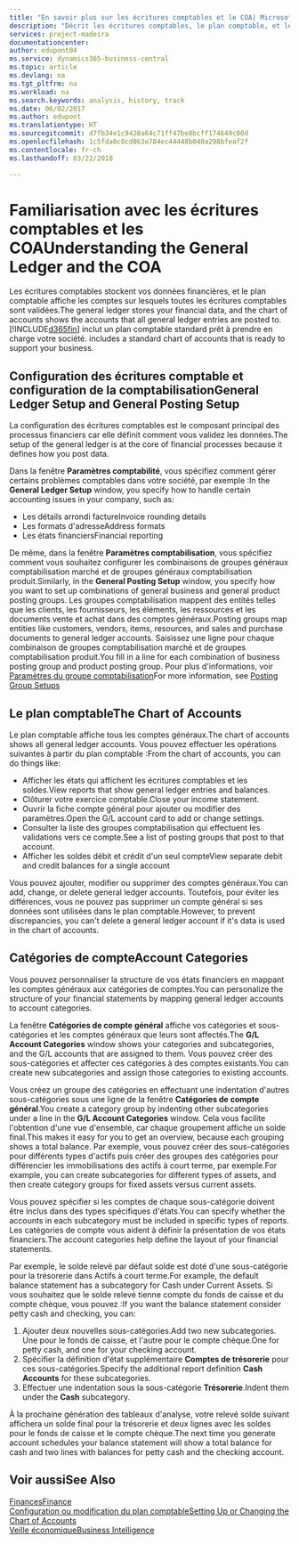 ```yaml
---
title: "En savoir plus sur les écritures comptables et le COA| Microsoft Docs"
description: "Décrit les écritures comptables, le plan comptable, et les catégories de compte."
services: project-madeira
documentationcenter: 
author: edupont04
ms.service: dynamics365-business-central
ms.topic: article
ms.devlang: na
ms.tgt_pltfrm: na
ms.workload: na
ms.search.keywords: analysis, history, track
ms.date: 06/02/2017
ms.author: edupont
ms.translationtype: HT
ms.sourcegitcommit: d7fb34e1c9428a64c71ff47be8bcff174649c00d
ms.openlocfilehash: 1c5fda0c8cd063e784ec44448b040a298bfeaf2f
ms.contentlocale: fr-ch
ms.lasthandoff: 03/22/2018

---
```

# <a name="understanding-the-general-ledger-and-the-coa"></a><span data-ttu-id="4875b-103">Familiarisation avec les écritures comptables et les COA</span><span class="sxs-lookup"><span data-stu-id="4875b-103">Understanding the General Ledger and the COA</span></span>
<span data-ttu-id="4875b-104">Les écritures comptables stockent vos données financières, et le plan comptable affiche les comptes sur lesquels toutes les écritures comptables sont validées.</span><span class="sxs-lookup"><span data-stu-id="4875b-104">The general ledger stores your financial data, and the chart of accounts shows the accounts that all general ledger entries are posted to.</span></span> [!INCLUDE[d365fin](includes/d365fin_md.md)]<span data-ttu-id="4875b-105"> inclut un plan comptable standard prêt à prendre en charge votre société.</span><span class="sxs-lookup"><span data-stu-id="4875b-105"> includes a standard chart of accounts that is ready to support your business.</span></span>

## <a name="general-ledger-setup-and-general-posting-setup"></a><span data-ttu-id="4875b-106">Configuration des écritures comptable et configuration de la comptabilisation</span><span class="sxs-lookup"><span data-stu-id="4875b-106">General Ledger Setup and General Posting Setup</span></span>
<span data-ttu-id="4875b-107">La configuration des écritures comptables est le composant principal des processus financiers car elle définit comment vous validez les données.</span><span class="sxs-lookup"><span data-stu-id="4875b-107">The setup of the general ledger is at the core of financial processes because it defines how you post data.</span></span>  

<span data-ttu-id="4875b-108">Dans la fenêtre **Paramètres comptabilité**, vous spécifiez comment gérer certains problèmes comptables dans votre société, par exemple :</span><span class="sxs-lookup"><span data-stu-id="4875b-108">In the **General Ledger Setup** window, you specify how to handle certain accounting issues in your company, such as:</span></span>  

* <span data-ttu-id="4875b-109">Les détails arrondi facture</span><span class="sxs-lookup"><span data-stu-id="4875b-109">Invoice rounding details</span></span>  
* <span data-ttu-id="4875b-110">Les formats d'adresse</span><span class="sxs-lookup"><span data-stu-id="4875b-110">Address formats</span></span>  
* <span data-ttu-id="4875b-111">Les états financiers</span><span class="sxs-lookup"><span data-stu-id="4875b-111">Financial reporting</span></span>  

<span data-ttu-id="4875b-112">De même, dans la fenêtre **Paramètres comptabilisation**, vous spécifiez comment vous souhaitez configurer les combinaisons de groupes généraux comptabilisation marché et de groupes généraux comptabilisation produit.</span><span class="sxs-lookup"><span data-stu-id="4875b-112">Similarly, in the **General Posting Setup** window, you specify how you want to set up combinations of general business and general product posting groups.</span></span> <span data-ttu-id="4875b-113">Les groupes comptabilisation mappent des entités telles que les clients, les fournisseurs, les éléments, les ressources et les documents vente et achat dans des comptes généraux.</span><span class="sxs-lookup"><span data-stu-id="4875b-113">Posting groups map entities like customers, vendors, items, resources, and sales and purchase documents to general ledger accounts.</span></span> <span data-ttu-id="4875b-114">Saisissez une ligne pour chaque combinaison de groupes comptabilisation marché et de groupes comptabilisation produit.</span><span class="sxs-lookup"><span data-stu-id="4875b-114">You fill in a line for each combination of business posting group and product posting group.</span></span> <span data-ttu-id="4875b-115">Pour plus d'informations, voir [Paramètres du groupe comptabilisation](finance-posting-groups.md)</span><span class="sxs-lookup"><span data-stu-id="4875b-115">For more information, see [Posting Group Setups](finance-posting-groups.md)</span></span>  

## <a name="the-chart-of-accounts"></a><span data-ttu-id="4875b-116">Le plan comptable</span><span class="sxs-lookup"><span data-stu-id="4875b-116">The Chart of Accounts</span></span>
<span data-ttu-id="4875b-117">Le plan comptable affiche tous les comptes généraux.</span><span class="sxs-lookup"><span data-stu-id="4875b-117">The chart of accounts shows all general ledger accounts.</span></span> <span data-ttu-id="4875b-118">Vous pouvez effectuer les opérations suivantes à partir du plan comptable :</span><span class="sxs-lookup"><span data-stu-id="4875b-118">From the chart of accounts, you can do things like:</span></span>  

* <span data-ttu-id="4875b-119">Afficher les états qui affichent les écritures comptables et les soldes.</span><span class="sxs-lookup"><span data-stu-id="4875b-119">View reports that show general ledger entries and balances.</span></span>  
* <span data-ttu-id="4875b-120">Clôturer votre exercice comptable.</span><span class="sxs-lookup"><span data-stu-id="4875b-120">Close your income statement.</span></span>  
* <span data-ttu-id="4875b-121">Ouvrir la fiche compte général pour ajouter ou modifier des paramètres.</span><span class="sxs-lookup"><span data-stu-id="4875b-121">Open the G/L account card to add or change settings.</span></span>  
* <span data-ttu-id="4875b-122">Consulter la liste des groupes comptabilisation qui effectuent les validations vers ce compte.</span><span class="sxs-lookup"><span data-stu-id="4875b-122">See a list of posting groups that post to that account.</span></span>
* <span data-ttu-id="4875b-123">Afficher les soldes débit et crédit d'un seul compte</span><span class="sxs-lookup"><span data-stu-id="4875b-123">View separate debit and credit balances for a single account</span></span>  

<span data-ttu-id="4875b-124">Vous pouvez ajouter, modifier ou supprimer des comptes généraux.</span><span class="sxs-lookup"><span data-stu-id="4875b-124">You can add, change, or delete general ledger accounts.</span></span> <span data-ttu-id="4875b-125">Toutefois, pour éviter les différences, vous ne pouvez pas supprimer un compte général si ses données sont utilisées dans le plan comptable.</span><span class="sxs-lookup"><span data-stu-id="4875b-125">However, to prevent discrepancies, you can't delete a general ledger account if it's data is used in the chart of accounts.</span></span>  

## <a name="account-categories"></a><span data-ttu-id="4875b-126">Catégories de compte</span><span class="sxs-lookup"><span data-stu-id="4875b-126">Account Categories</span></span>
<span data-ttu-id="4875b-127">Vous pouvez personnaliser la structure de vos états financiers en mappant les comptes généraux aux catégories de comptes.</span><span class="sxs-lookup"><span data-stu-id="4875b-127">You can personalize the structure of your financial statements by mapping general ledger accounts to account categories.</span></span>  

<span data-ttu-id="4875b-128">La fenêtre **Catégories de compte général** affiche vos catégories et sous-catégories et les comptes généraux que leurs sont affectés.</span><span class="sxs-lookup"><span data-stu-id="4875b-128">The **G/L Account Categories** window shows your categories and subcategories, and the G/L accounts that are assigned to them.</span></span> <span data-ttu-id="4875b-129">Vous pouvez créer des sous-catégories et affecter ces catégories à des comptes existants.</span><span class="sxs-lookup"><span data-stu-id="4875b-129">You can create new subcategories and assign those categories to existing accounts.</span></span>  

<span data-ttu-id="4875b-130">Vous créez un groupe des catégories en effectuant une indentation d'autres sous-catégories sous une ligne de la fenêtre **Catégories de compte général**.</span><span class="sxs-lookup"><span data-stu-id="4875b-130">You create a category group by indenting other subcategories under a line in the **G/L Account Categories** window.</span></span> <span data-ttu-id="4875b-131">Cela vous facilite l'obtention d'une vue d'ensemble, car chaque groupement affiche un solde final.</span><span class="sxs-lookup"><span data-stu-id="4875b-131">This makes it easy for you to get an overview, because each grouping shows a total balance.</span></span> <span data-ttu-id="4875b-132">Par exemple, vous pouvez créer des sous-catégories pour différents types d'actifs puis créer des groupes des catégories pour différencier les immobilisations des actifs à court terme, par exemple.</span><span class="sxs-lookup"><span data-stu-id="4875b-132">For example, you can create subcategories for different types of assets, and then create category groups for fixed assets versus current assets.</span></span>  

<span data-ttu-id="4875b-133">Vous pouvez spécifier si les comptes de chaque sous-catégorie doivent être inclus dans des types spécifiques d'états.</span><span class="sxs-lookup"><span data-stu-id="4875b-133">You can specify whether the accounts in each subcategory must be included in specific types of reports.</span></span> <span data-ttu-id="4875b-134">Les catégories de compte vous aident à définir la présentation de vos états financiers.</span><span class="sxs-lookup"><span data-stu-id="4875b-134">The account categories help define the layout of your financial statements.</span></span>  

<span data-ttu-id="4875b-135">Par exemple, le solde relevé par défaut solde est doté d'une sous-catégorie pour la trésorerie dans Actifs à court terme.</span><span class="sxs-lookup"><span data-stu-id="4875b-135">For example, the default balance statement has a subcategory for Cash under Current Assets.</span></span> <span data-ttu-id="4875b-136">Si vous souhaitez que le solde relevé tienne compte du fonds de caisse et du compte chèque, vous pouvez :</span><span class="sxs-lookup"><span data-stu-id="4875b-136">If you want the balance statement consider petty cash and checking, you can:</span></span>  

1. <span data-ttu-id="4875b-137">Ajouter deux nouvelles sous-catégories.</span><span class="sxs-lookup"><span data-stu-id="4875b-137">Add two new subcategories.</span></span> <span data-ttu-id="4875b-138">Une pour le fonds de caisse, et l'autre pour le compte chèque.</span><span class="sxs-lookup"><span data-stu-id="4875b-138">One for petty cash, and one for your checking account.</span></span>  
2. <span data-ttu-id="4875b-139">Spécifier la définition d'état supplémentaire **Comptes de trésorerie** pour ces sous-catégories.</span><span class="sxs-lookup"><span data-stu-id="4875b-139">Specify the additional report definition **Cash Accounts** for these subcategories.</span></span>  
3. <span data-ttu-id="4875b-140">Effectuer une indentation sous la sous-catégorie **Trésorerie**.</span><span class="sxs-lookup"><span data-stu-id="4875b-140">Indent them under the **Cash** subcategory.</span></span>  

<span data-ttu-id="4875b-141">À la prochaine génération des tableaux d'analyse, votre relevé solde suivant affichera un solde final pour la trésorerie et deux lignes avec les soldes pour le fonds de caisse et le compte chèque.</span><span class="sxs-lookup"><span data-stu-id="4875b-141">The next time you generate account schedules your balance statement will show a total balance for cash and two lines with balances for petty cash and the checking account.</span></span>  

## <a name="see-also"></a><span data-ttu-id="4875b-142">Voir aussi</span><span class="sxs-lookup"><span data-stu-id="4875b-142">See Also</span></span>
[<span data-ttu-id="4875b-143">Finances</span><span class="sxs-lookup"><span data-stu-id="4875b-143">Finance</span></span>](finance.md)  
[<span data-ttu-id="4875b-144">Configuration ou modification du plan comptable</span><span class="sxs-lookup"><span data-stu-id="4875b-144">Setting Up or Changing the Chart of Accounts</span></span>](finance-setup-chart-accounts.md)  
[<span data-ttu-id="4875b-145">Veille économique</span><span class="sxs-lookup"><span data-stu-id="4875b-145">Business Intelligence</span></span>](bi.md)  

